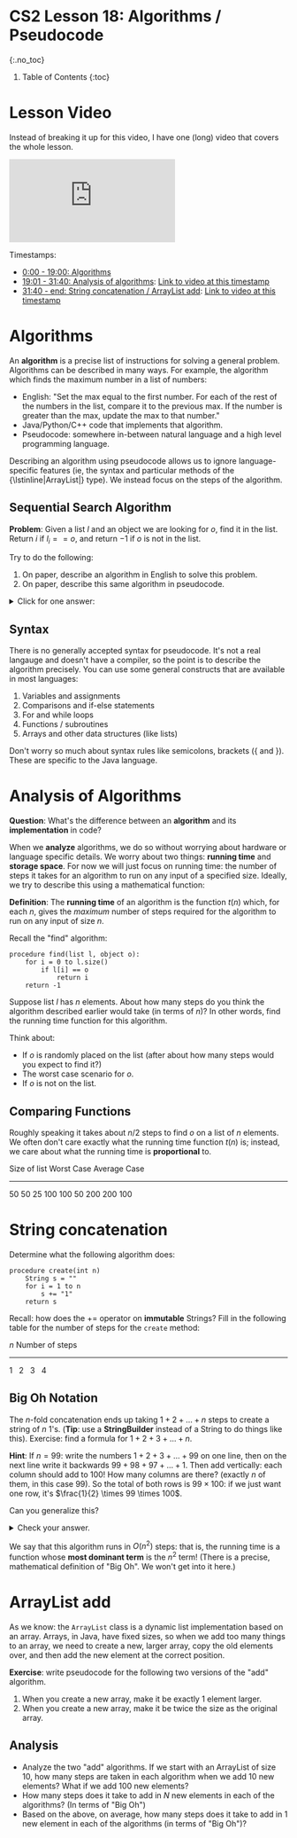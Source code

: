 # CS2 Lesson 18: Algorithms / Pseudocode
{:.no_toc}

1. Table of Contents
{:toc}

# Lesson Video

Instead of breaking it up for this video, I have one (long) video that covers the whole lesson.

<div class="youtube-container">
<iframe src="https://www.youtube.com/embed/orXaI_ptAXI?si=mQAREVl9lLahuqjc" title="YouTube video player" frameborder="0" allow="accelerometer; autoplay; clipboard-write; encrypted-media; gyroscope; picture-in-picture; web-share" allowfullscreen></iframe>
</div>

Timestamps:

* [0:00 - 19:00: Algorithms](#algorithms)
* [19:01 - 31:40: Analysis of algorithms](#analysis-of-algorithms): [Link to video at this timestamp](https://youtu.be/orXaI_ptAXI?si=ePxGw_CRAi49_cHr&t=1142)
* [31:40 - end: String concatenation / ArrayList add](#string-concatenation): [Link to video at this timestamp](https://youtu.be/orXaI_ptAXI?si=u9VqU_pSAawh4FZ0&t=1900)

# Algorithms

An **algorithm** is a precise list of instructions for solving a general problem. Algorithms can be described in many ways. For example, the algorithm which finds the maximum number in a list of numbers:

* English: "Set the max equal to the first number. For each of the rest of the numbers in the list, compare it to the previous max. If the number is greater than the max, update the max to that number."
* Java/Python/C++ code that implements that algorithm.
* Pseudocode: somewhere in-between natural language and a high level programming language.

Describing an algorithm using pseudocode allows us to ignore language-specific features (ie, the syntax and particular methods of the {\lstinline|ArrayList|} type). We instead focus on the steps of the algorithm.

## Sequential Search Algorithm

**Problem**: Given a list $l$ and an object we are looking for $o$, find it in the list. Return $i$ if $l_i == o$, and return $-1$ if $o$ is not in the list.

Try to do the following:

1. On paper, describe an algorithm in English to solve this problem.
2. On paper, describe this same algorithm in pseudocode.

<details>
<summary>Click for one answer:</summary>
<pre>
procedure find(list l, object o):
	for i = 0 to l.size()
		if l[i] = o
			return i
	return -1
</pre>
</details>

## Syntax

There is no generally accepted syntax for pseudocode. It's not a real langauge and doesn't have a compiler, so the point is to describe the algorithm precisely. You can use some general constructs that are available in most languages:

1. Variables and assignments
2. Comparisons and if-else statements
3. For and while loops
4. Functions / subroutines
5. Arrays and other data structures (like lists)

Don't worry so much about syntax rules like semicolons, brackets ({ and }). These are specific to the Java language.

# Analysis of Algorithms

**Question**: What's the difference between an **algorithm** and its **implementation** in code?

When we **analyze** algorithms, we do so without worrying about hardware or language specific details. We worry about two things: **running time** and **storage space**. For now we will just focus on running time: the number of steps it takes for an algorithm to run on any input of a specified size. Ideally, we try to describe this using a mathematical function: 

**Definition**: The **running time** of an algorithm is the function $t(n)$ which, for each $n$, gives the *maximum* number of steps required for the algorithm to run on any input of size $n$.

Recall the "find" algorithm:

```
procedure find(list l, object o):
	for i = 0 to l.size()
		if l[i] == o
			return i
	return -1
```

Suppose list $l$ has $n$ elements. About how many steps do you think the algorithm described earlier would take (in terms of $n$)? In other words, find the running time function for this algorithm.

Think about:

* If $o$ is randomly placed on the list (after about how many steps would you expect to find it?)
* The worst case scenario for $o$.
* If $o$ is not on the list.

## Comparing Functions

Roughly speaking it takes about $n / 2$ steps to find $o$ on a list of $n$ elements. We often don't care exactly what the running time function $t(n)$ is; instead, we care about what the running time is **proportional** to.

  Size of list      Worst Case      Average Case
--------------    ------------    --------------
50                50                25
100               100               50
200               200              100

# String concatenation

Determine what the following algorithm does:

```
procedure create(int n)
	String s = ""
	for i = 1 to n
		s += "1"
	return s
```
Recall: how does the += operator on **immutable** Strings? Fill in the following table for the number of steps for the `create` method:

   $n$     Number of steps
------    ----------------
  1           &nbsp;
  2           &nbsp;
  3           &nbsp;
  4           &nbsp;

## Big Oh Notation

The $n$-fold concatenation ends up taking $1 + 2 + \ldots + n$ steps to create a string of $n$ 1's. (**Tip**: use a **StringBuilder** instead of a String to do things like this). Exercise: find a formula for $1 + 2 + 3 + \ldots + n$.

**Hint**: If $n = 99$: write the numbers $1 + 2 + 3 + \ldots + 99$ on one line, then on the next line write it backwards $99 + 98 + 97 + \ldots + 1$. Then add vertically: each column should add to $100$! How many columns are there? (exactly $n$ of them, in this case $99$). So the total of both rows is $99 \times 100$: if we just want one row, it's $\frac{1}{2} \times 99 \times 100$.

Can you generalize this?

<details>
<summary>Check your answer.</summary>
<p>
$1 + 2 + \ldots + n = n(n+1) / 2 = (n^2 + n) / 2$. For large $n$, this is roughly proportional to $n^2$: the $n$ term is dominated by the $n^2$ term, and $1 / 2 n^2$ is of course proportional to $n^2$. The mathematics behind this is captured by "Big-Oh" notation: we say that this n-fold String concatenation algorithm is $O(n^2)$.
</p>
</details>

We say that this algorithm runs in $O(n^2)$ steps: that is, the running time is a function whose **most dominant term** is the $n^2$ term! (There is a precise, mathematical definition of "Big Oh". We won't get into it here.)

# ArrayList add

As we know: the `ArrayList` class is a dynamic list implementation based on an array. Arrays, in Java, have fixed sizes, so when we add too many things to an array, we need to create a new, larger array, copy the old elements over, and then add the new element at the correct position.

**Exercise**: write pseudocode for the following two versions of the "add" algorithm.

1. When you create a new array, make it be exactly $1$ element larger.
2. When you create a new array, make it be twice the size as the original array.

## Analysis

* Analyze the two "add" algorithms. If we start with an ArrayList of size $10$, how many steps are taken in each algorithm when we add $10$ new elements? What if we add $100$ new elements?
* How many steps does it take to add in $N$ new elements in each of the algorithms? (In terms of "Big Oh")
* Based on the above, on average, how many steps does it take to add in 1 new element in each of the algorithms (in terms of "Big Oh")?
